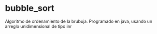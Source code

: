 # bubble_sort
Algoritmo de ordenamiento de la brubuja. Programado en java, usando un arreglo unidimensional de tipo inr
